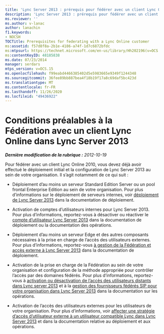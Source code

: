```yaml
---
title: 'Lync Server 2013 : prérequis pour fédérer avec un client Lync Online'
description: 'Lync Server 2013 : prérequis pour fédérer avec un client Lync Online.'
ms.reviewer: ''
ms.author: v-lanac
author: lanachin
f1.keywords:
- NOCSH
TOCTitle: Prerequisites for federating with a Lync Online customer
ms:assetid: f57d8f8a-2b1e-4186-a74f-1d7c6872bfdc
ms:mtpsurl: https://technet.microsoft.com/en-us/library/Hh202196(v=OCS.15)
ms:contentKeyID: 48185838
ms.date: 07/23/2014
manager: serdars
mtps_version: v=OCS.15
ms.openlocfilehash: f99eabd4466385402d5e5983665e9349f1244348
ms.sourcegitcommit: 36fee89bb887bea4f18b19f17a8c69daf5bc423d
ms.translationtype: MT
ms.contentlocale: fr-FR
ms.lasthandoff: 11/26/2020
ms.locfileid: "49436922"
---
```

# <a name="prerequisites-for-federating-with-a-lync-online-customer-in-lync-server-2013"></a>Conditions préalables à la Fédération avec un client Lync Online dans Lync Server 2013

<div data-xmlns="http://www.w3.org/1999/xhtml">

<div class="topic" data-xmlns="http://www.w3.org/1999/xhtml" data-msxsl="urn:schemas-microsoft-com:xslt" data-cs="https://msdn.microsoft.com/">

<div data-asp="https://msdn2.microsoft.com/asp">



</div>

<div id="mainSection">

<div id="mainBody">

<span> </span>

_**Dernière modification de la rubrique :** 2012-10-19_

Pour fédérer avec un client Lync Online 2010, vous devez déjà avoir effectué le déploiement initial et la configuration de Lync Server 2013 au sein de votre organisation. Il s’agit notamment de ce qui suit :

  - Déploiement d’au moins un serveur Standard Edition Server ou un pool frontal Enterprise Edition au sein de votre organisation. Pour plus d’informations sur le déploiement de serveurs internes, voir [déploiement de Lync Server 2013](lync-server-2013-deploying-lync-server.md) dans la documentation de déploiement.

  - Activation de comptes d’utilisateurs internes pour Lync Server 2013. Pour plus d’informations, reportez-vous à désactiver ou réactiver le [compte d’utilisateur Lync Server 2013](lync-server-2013-disable-or-re-enable-user-account-for-lync-server.md) dans la documentation de déploiement ou la documentation des opérations.

  - Déploiement d’au moins un serveur Edge et des autres composants nécessaires à la prise en charge de l’accès des utilisateurs externes. Pour plus d’informations, reportez-vous [à gestion de la Fédération et accès externe à Lync Server 2013](lync-server-2013-managing-federation-and-external-access-to-lync-server-2013.md) dans la documentation de déploiement.

  - Activation de la prise en charge de la Fédération au sein de votre organisation et configuration de la méthode appropriée pour contrôler l’accès par des domaines fédérés. Pour plus d’informations, reportez-vous à [activation ou désactivation de l’accès des utilisateurs distants dans Lync server 2013](lync-server-2013-enable-or-disable-remote-user-access.md) et à la [gestion des fournisseurs fédérés SIP pour votre organisation dans Lync Server 2013](lync-server-2013-manage-sip-federated-providers-for-your-organization.md) dans la documentation sur les opérations.

  - Activation de l’accès des utilisateurs externes pour les utilisateurs de votre organisation. Pour plus d’informations, voir [affecter une stratégie d’accès d’utilisateur externe à un utilisateur compatible Lync dans Lync Server 2013](lync-server-2013-assign-an-external-user-access-policy-to-a-lync-enabled-user.md) et dans la documentation relative au déploiement et aux opérations.

</div>

<span> </span>

</div>

</div>

</div>

